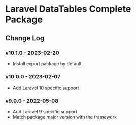 # Laravel DataTables Complete Package

## Change Log

### v10.1.0 - 2023-02-20

- Install export package by default.

### v10.0.0 - 2023-02-07

- Add Laravel 10 specific support

### v9.0.0 - 2022-05-08

- Add Laravel 9 specific support
- Match package major version with the framework
